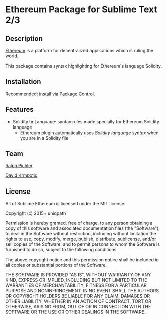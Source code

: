 # Ethereum Package for Sublime Text 2/3

## Description

[Ethereum][ethereum] is a platform for decentralized applications which is ruling the world.

This package contains syntax highlighting for Ethereum's language Solidity.

[ethereum]: https://www.ethereum.org/

## Installation

Recommended: install via [Package Control][package-control].

[package-control]: https://packagecontrol.io/packages/Ethereum

## Features

* Solidity.tmLanguage: syntax rules made specially for Ethereum Solidity language
   * Ethereum plugin automatically uses *Solidity language syntax* when you are in a Solidity file

## Team

[Ralph Pichler](https://github.com/ralph-pichler)

[David Krmpotic](https://github.com/davidhq)

## License

All of Sublime Ethereum is licensed under the MIT license.

  Copyright (c) 2015+ uniqpath

  Permission is hereby granted, free of charge, to any person obtaining a copy
  of this software and associated documentation files (the "Software"), to deal
  in the Software without restriction, including without limitation the rights
  to use, copy, modify, merge, publish, distribute, sublicense, and/or sell
  copies of the Software, and to permit persons to whom the Software is
  furnished to do so, subject to the following conditions:

  The above copyright notice and this permission notice shall be included in
  all copies or substantial portions of the Software.

  THE SOFTWARE IS PROVIDED "AS IS", WITHOUT WARRANTY OF ANY KIND, EXPRESS OR
  IMPLIED, INCLUDING BUT NOT LIMITED TO THE WARRANTIES OF MERCHANTABILITY,
  FITNESS FOR A PARTICULAR PURPOSE AND NONINFRINGEMENT. IN NO EVENT SHALL THE
  AUTHORS OR COPYRIGHT HOLDERS BE LIABLE FOR ANY CLAIM, DAMAGES OR OTHER
  LIABILITY, WHETHER IN AN ACTION OF CONTRACT, TORT OR OTHERWISE, ARISING FROM,
  OUT OF OR IN CONNECTION WITH THE SOFTWARE OR THE USE OR OTHER DEALINGS IN
  THE SOFTWARE..
